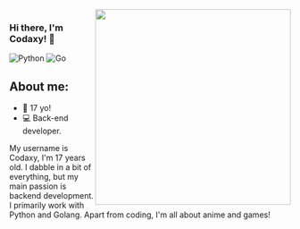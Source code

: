 <img align="right" src="https://agencefl.com/wp-content/uploads/2020/05/creation-site-internet-perpignan-1.png" height="350"/>

### Hi there, I'm Codaxy! 👋

![Python](https://img.shields.io/badge/python-3670A0.svg?style=for-the-badge&logo=python&logoColor=white)
![Go](https://img.shields.io/badge/go-%2300ADD8.svg?style=for-the-badge&logo=go&logoColor=white)

## About me:
- 🎂 17 yo!
- 💻 Back-end developer.

My username is Codaxy, I'm 17 years old. I dabble in a bit of everything, but my main passion is backend development. I primarily work with Python and Golang. Apart from coding, I'm all about anime and games!
